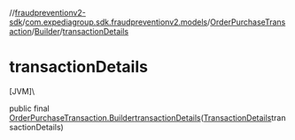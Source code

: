 //[fraudpreventionv2-sdk](../../../../index.md)/[com.expediagroup.sdk.fraudpreventionv2.models](../../index.md)/[OrderPurchaseTransaction](../index.md)/[Builder](index.md)/[transactionDetails](transaction-details.md)

# transactionDetails

[JVM]\

public final [OrderPurchaseTransaction.Builder](index.md)[transactionDetails](transaction-details.md)([TransactionDetails](../../-transaction-details/index.md)transactionDetails)

